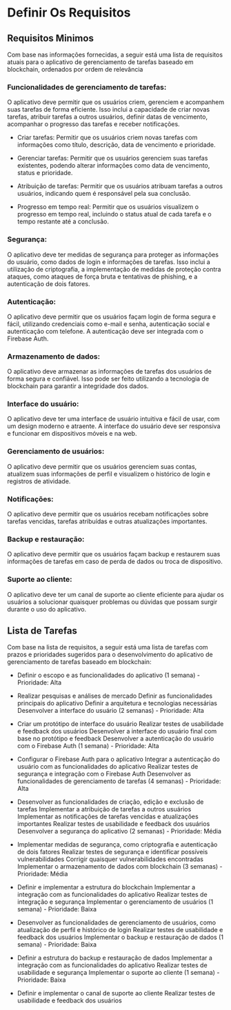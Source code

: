# Definir Os Requisitos

## Requisitos Minimos

Com base nas informações fornecidas, a seguir está uma lista de requisitos atuais para o aplicativo de gerenciamento de tarefas baseado em blockchain, ordenados por ordem de relevância

### Funcionalidades de gerenciamento de tarefas:

O aplicativo deve permitir que os usuários criem, gerenciem e acompanhem suas tarefas de forma eficiente. Isso inclui a capacidade de criar novas tarefas, atribuir tarefas a outros usuários, definir datas de vencimento, acompanhar o progresso das tarefas e receber notificações.

- Criar tarefas: Permitir que os usuários criem novas tarefas com informações como título, descrição, data de vencimento e prioridade.

- Gerenciar tarefas: Permitir que os usuários gerenciem suas tarefas existentes, podendo alterar informações como data de vencimento, status e prioridade.

- Atribuição de tarefas: Permitir que os usuários atribuam tarefas a outros usuários, indicando quem é responsável pela sua conclusão.

- Progresso em tempo real: Permitir que os usuários visualizem o progresso em tempo real, incluindo o status atual de cada tarefa e o tempo restante até a conclusão.

### Segurança:

O aplicativo deve ter medidas de segurança para proteger as informações do usuário, como dados de login e informações de tarefas. Isso inclui a utilização de criptografia, a implementação de medidas de proteção contra ataques, como ataques de força bruta e tentativas de phishing, e a autenticação de dois fatores.

### Autenticação:

O aplicativo deve permitir que os usuários façam login de forma segura e fácil, utilizando credenciais como e-mail e senha, autenticação social e autenticação com telefone. A autenticação deve ser integrada com o Firebase Auth.

### Armazenamento de dados:

O aplicativo deve armazenar as informações de tarefas dos usuários de forma segura e confiável. Isso pode ser feito utilizando a tecnologia de blockchain para garantir a integridade dos dados.

### Interface do usuário:

O aplicativo deve ter uma interface de usuário intuitiva e fácil de usar, com um design moderno e atraente. A interface do usuário deve ser responsiva e funcionar em dispositivos móveis e na web.

### Gerenciamento de usuários:

O aplicativo deve permitir que os usuários gerenciem suas contas, atualizem suas informações de perfil e visualizem o histórico de login e registros de atividade.

### Notificações:

O aplicativo deve permitir que os usuários recebam notificações sobre tarefas vencidas, tarefas atribuídas e outras atualizações importantes.

### Backup e restauração:

O aplicativo deve permitir que os usuários façam backup e restaurem suas informações de tarefas em caso de perda de dados ou troca de dispositivo.

### Suporte ao cliente:

O aplicativo deve ter um canal de suporte ao cliente eficiente para ajudar os usuários a solucionar quaisquer problemas ou dúvidas que possam surgir durante o uso do aplicativo.

## Lista de Tarefas

Com base na lista de requisitos, a seguir está uma lista de tarefas com prazos e prioridades sugeridos para o desenvolvimento do aplicativo de gerenciamento de tarefas baseado em blockchain:

- Definir o escopo e as funcionalidades do aplicativo (1 semana) - Prioridade: Alta

- Realizar pesquisas e análises de mercado
  Definir as funcionalidades principais do aplicativo
  Definir a arquitetura e tecnologias necessárias
  Desenvolver a interface do usuário (2 semanas) - Prioridade: Alta

- Criar um protótipo de interface do usuário
  Realizar testes de usabilidade e feedback dos usuários
  Desenvolver a interface do usuário final com base no protótipo e feedback
  Desenvolver a autenticação do usuário com o Firebase Auth (1 semana) - Prioridade: Alta

* Configurar o Firebase Auth para o aplicativo
  Integrar a autenticação do usuário com as funcionalidades do aplicativo
  Realizar testes de segurança e integração com o Firebase Auth
  Desenvolver as funcionalidades de gerenciamento de tarefas (4 semanas) - Prioridade: Alta

* Desenvolver as funcionalidades de criação, edição e exclusão de tarefas
  Implementar a atribuição de tarefas a outros usuários
  Implementar as notificações de tarefas vencidas e atualizações importantes
  Realizar testes de usabilidade e feedback dos usuários
  Desenvolver a segurança do aplicativo (2 semanas) - Prioridade: Média

* Implementar medidas de segurança, como criptografia e autenticação de dois fatores
  Realizar testes de segurança e identificar possíveis vulnerabilidades
  Corrigir quaisquer vulnerabilidades encontradas
  Implementar o armazenamento de dados com blockchain (3 semanas) - Prioridade: Média

* Definir e implementar a estrutura do blockchain
  Implementar a integração com as funcionalidades do aplicativo
  Realizar testes de integração e segurança
  Implementar o gerenciamento de usuários (1 semana) - Prioridade: Baixa

* Desenvolver as funcionalidades de gerenciamento de usuários, como atualização de perfil e histórico de login
  Realizar testes de usabilidade e feedback dos usuários
  Implementar o backup e restauração de dados (1 semana) - Prioridade: Baixa

* Definir a estrutura do backup e restauração de dados
  Implementar a integração com as funcionalidades do aplicativo
  Realizar testes de usabilidade e segurança
  Implementar o suporte ao cliente (1 semana) - Prioridade: Baixa

* Definir e implementar o canal de suporte ao cliente
  Realizar testes de usabilidade e feedback dos usuários
